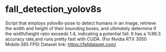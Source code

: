 # fall_detection_yolov8s
Script that employs yolov8s-pose to detect humans in an image, retrieve the width and height of their bounding boxes, and ultimately determine if the width/height ratio exceeds 1.4, indicating a potential fall.
It has a %96.3 accuracy rate,and runs pretty fast with CUDA. (For Nvidia RTX 3050 Mobile:385 FPS)
Dataset link: https://falldataset.com/


